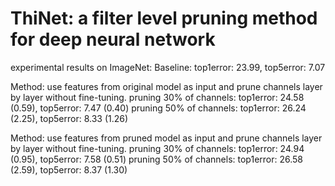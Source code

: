 # ThiNet: a filter level pruning method for deep neural network

experimental results on ImageNet:
Baseline: 
top1error: 23.99, top5error: 7.07

Method: use features from original model as input and prune channels layer by layer without fine-tuning.
pruning 30% of channels:
top1error: 24.58 (0.59), top5error: 7.47 (0.40)
pruning 50% of channels:
top1error: 26.24 (2.25), top5error: 8.33 (1.26)

Method: use features from pruned model as input and prune channels layer by layer without fine-tuning.
pruning 30% of channels:
top1error: 24.94 (0.95), top5error: 7.58 (0.51)
pruning 50% of channels:
top1error: 26.58 (2.59), top5error: 8.37 (1.30)

